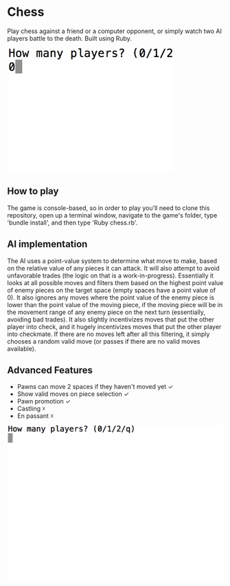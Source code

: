 # Chess

Play chess against a friend or a computer opponent, or simply watch two AI players battle to the death. Built using Ruby.

![Chess Gameplay](/screenshots/ai-game.gif)

## How to play

The game is console-based, so in order to play you'll need to clone this repository, open up a terminal window, navigate to the game's folder, type 'bundle install', and then type 'Ruby chess.rb'.

## AI implementation

The AI uses a point-value system to determine what move to make, based on the relative value of any pieces it can attack. It will also attempt to avoid unfavorable trades (the logic on that is a work-in-progress). Essentially it looks at all possible moves and filters them based on the highest point value of enemy pieces on the target space (empty spaces have a point value of 0). It also ignores any moves where the point value of the enemy piece is lower than the point value of the moving piece, if the moving piece will be in the movement range of any enemy piece on the next turn (essentially, avoiding bad trades). It also slightly incentivizes moves that put the other player into check, and it hugely incentivizes moves that put the other player into checkmate. If there are no moves left after all this filtering, it simply chooses a random valid move (or passes if there are no valid moves available).

## Advanced Features

* Pawns can move 2 spaces if they haven't moved yet ✓
* Show valid moves on piece selection ✓
* Pawn promotion ✓
* Castling ☓
* En passant ☓

![Chess Gameplay](/screenshots/chess.gif)
